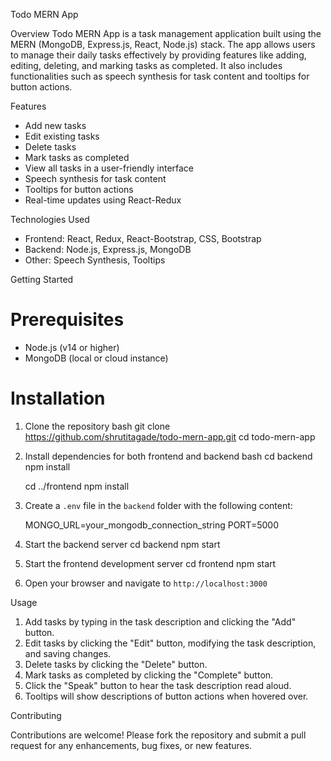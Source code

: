 Todo MERN App

 Overview
Todo MERN App is a task management application built using the MERN (MongoDB, Express.js, React, Node.js) stack. The app allows users to manage their daily tasks effectively by providing features like adding, editing, deleting, and marking tasks as completed. It also includes functionalities such as speech synthesis for task content and tooltips for button actions.

 Features
- Add new tasks
- Edit existing tasks
- Delete tasks
- Mark tasks as completed
- View all tasks in a user-friendly interface
- Speech synthesis for task content
- Tooltips for button actions
- Real-time updates using React-Redux

 Technologies Used
- Frontend: React, Redux, React-Bootstrap, CSS, Bootstrap 
- Backend: Node.js, Express.js, MongoDB
- Other: Speech Synthesis, Tooltips

 Getting Started

# Prerequisites
- Node.js (v14 or higher)
- MongoDB (local or cloud instance)

# Installation

1. Clone the repository
   bash
   git clone https://github.com/shrutitagade/todo-mern-app.git
   cd todo-mern-app
   

2. Install dependencies for both frontend and backend
   bash
   cd backend
   npm install

   cd ../frontend
   npm install
   

3. Create a `.env` file in the `backend` folder with the following content:
   
   MONGO_URL=your_mongodb_connection_string
   PORT=5000
   

4. Start the backend server
   cd backend
   npm start
   

5. Start the frontend development server
   cd frontend
   npm start

6. Open your browser and navigate to `http://localhost:3000`

 Usage

1. Add tasks by typing in the task description and clicking the "Add" button.
2. Edit tasks by clicking the "Edit" button, modifying the task description, and saving changes.
3. Delete tasks by clicking the "Delete" button.
4. Mark tasks as completed by clicking the "Complete" button.
5. Click the "Speak" button to hear the task description read aloud.
6. Tooltips will show descriptions of button actions when hovered over.

 Contributing
 
Contributions are welcome! Please fork the repository and submit a pull request for any enhancements, bug fixes, or new features.





